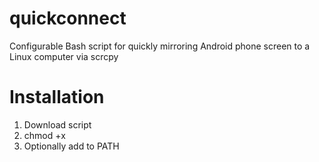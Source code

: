 # quickconnect
Configurable Bash script for quickly mirroring Android phone screen to a Linux computer via scrcpy
# Installation
1. Download script
2. chmod +x
3. Optionally add to PATH
